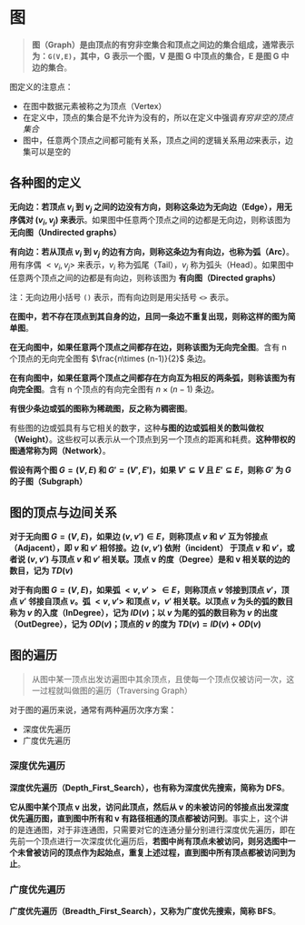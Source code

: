 # 图

> **图（Graph）是由顶点的有穷非空集合和顶点之间边的集合组成，通常表示为：`G(V,E)`，其中，G 表示一个图，V 是图 G 中顶点的集合，E 是图 G 中边的集合**。

图定义的注意点：
- 在图中数据元素被称之为顶点（Vertex）
- 在定义中，顶点的集合是不允许为没有的，所以在定义中强调*有穷非空的顶点集合*
- 图中，任意两个顶点之间都可能有关系，顶点之间的逻辑关系用*边*来表示，边集可以是空的

## 各种图的定义

**无向边：若顶点 $v_{i}$ 到 $v_{j}$ 之间的边没有方向，则称这条边为无向边（Edge），用无序偶对 $(v_{i},v_{j})$ 来表示**。如果图中任意两个顶点之间的边都是无向边，则称该图为 **无向图（Undirected graphs）**

**有向边：若从顶点 $v_{i}$ 到 $v_{j}$ 的边有方向，则称这条边为有向边，也称为弧（Arc）**。用有序偶 $<v_{i},v_{j}>$ 来表示，$v_{i}$ 称为弧尾（Tail），$v_{j}$ 称为弧头（Head）。如果图中任意两个顶点之间的边都是有向边，则称该图为 **有向图（Directed graphs）**

注：无向边用小括号 `()` 表示，而有向边则是用尖括号 `<>` 表示。

**在图中，若不存在顶点到其自身的边，且同一条边不重复出现，则称这样的图为简单图**。

**在无向图中，如果任意两个顶点之间都存在边，则称该图为无向完全图**。含有 n 个顶点的无向完全图有 $\frac{n\times (n-1)}{2}$ 条边。

**在有向图中，如果任意两个顶点之间都存在方向互为相反的两条弧，则称该图为有向完全图**。含有 n 个顶点的有向完全图有 $n\times(n-1)$ 条边。

**有很少条边或弧的图称为稀疏图，反之称为稠密图**。

有些图的边或弧具有与它相关的数字，这种**与图的边或弧相关的数叫做权（Weight）**。这些权可以表示从一个顶点到另一个顶点的距离和耗费。**这种带权的图通常称为网（Network）**。

**假设有两个图 $G=(V,{E})$ 和 ${G}'=({V}',{{E}'})$，如果 ${V}' \subseteq V$ 且 ${E}' \subseteq E$，则称 ${G}'$ 为 $G$ 的子图（Subgraph）**

## 图的顶点与边间关系

**对于无向图 $G=(V,{E})$，如果边 $(v,{v}') \in E$，则称顶点 $v$ 和 ${v}'$ 互为邻接点（Adjacent），即 $v$ 和 ${v}'$ 相邻接。边 $(v,{v}')$ 依附（incident） 于顶点 $v$ 和 ${v}'$，或者说 $(v,{v}')$ 与顶点 $v$ 和 ${v}'$ 相关联。顶点 v 的度（Degree）是和 v 相关联的边的数目，记为 $TD(v)$**

**对于有向图 $G=(V,{E})$，如果弧 $<v,{v}'> \in E$，则称顶点 $v$ 邻接到顶点 ${v}'$，顶点 ${v}'$ 邻接自顶点 $v$。弧 $<v,{v}'>$ 和顶点 $v$，${v}'$ 相关联。以顶点 $v$ 为头的弧的数目称为 $v$ 的入度（InDegree），记为 $ID(v)$；以 $v$ 为尾的弧的数目称为 $v$ 的出度（OutDegree），记为 $OD(v)$；顶点的 $v$ 的度为 $TD(v)=ID(v)+OD(v)$**

## 图的遍历

> 从图中某一顶点出发访遍图中其余顶点，且使每一个顶点仅被访问一次，这一过程就叫做图的遍历（Traversing Graph）

对于图的遍历来说，通常有两种遍历次序方案：
- 深度优先遍历
- 广度优先遍历

### 深度优先遍历

**深度优先遍历（Depth_First_Search），也有称为深度优先搜索，简称为 DFS**。

**它从图中某个顶点 v 出发，访问此顶点，然后从 v 的未被访问的邻接点出发深度优先遍历图，直到图中所有和 v 有路径相通的顶点都被访问到**。事实上，这个讲的是连通图，对于非连通图，只需要对它的连通分量分别进行深度优先遍历，即在先前一个顶点进行一次深度优化遍历后，**若图中尚有顶点未被访问，则另选图中一个未曾被访问的顶点作为起始点，重复上述过程，直到图中所有顶点都被访问到为止**。

### 广度优先遍历

**广度优先遍历（Breadth_First_Search），又称为广度优先搜索，简称 BFS**。